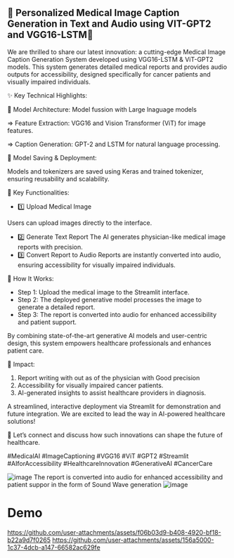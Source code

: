 ## 🌟 Personalized Medical Image Caption Generation in Text and Audio using VIT-GPT2 and VGG16-LSTM🌟
We are thrilled to share our latest innovation: a cutting-edge Medical Image Caption Generation System developed using VGG16-LSTM & ViT-GPT2 models. This system generates detailed medical reports and provides audio outputs for accessibility, designed specifically for cancer patients and visually impaired individuals.

✨ Key Technical Highlights:

🔹 Model Architecture: Model fussion with Large lnaguage models

=> Feature Extraction: VGG16 and Vision Transformer (ViT) for image features.

=> Caption Generation: GPT-2 and LSTM for natural language processing.

🔹 Model Saving & Deployment:

Models and tokenizers are saved using Keras and trained tokenizer, ensuring reusability and scalability.

🌟 Key Functionalities:
- 1️⃣ Upload Medical Image

Users can upload images directly to the interface.
- 2️⃣ Generate Text Report
The AI generates physician-like medical image reports with precision.
- 3️⃣ Convert Report to Audio
Reports are instantly converted into audio, ensuring accessibility for visually impaired individuals.

🔄 How It Works:
- Step 1: Upload the medical image to the Streamlit interface.
- Step 2: The deployed generative model processes the image to generate a detailed report.
- Step 3: The report is converted into audio for enhanced accessibility and patient support.

By combining state-of-the-art generative AI models and user-centric design, this system empowers healthcare professionals and enhances patient care.

🎯 Impact:
1. Report writing with out  as of the physician with Good precision
2. Accessibility for visually impaired cancer patients.
3. AI-generated insights to assist healthcare providers in diagnosis.
   
A streamlined, interactive deployment via Streamlit for demonstration and future integration.
We are excited to lead the way in AI-powered healthcare solutions!

💬 Let’s connect and discuss how such innovations can shape the future of healthcare.

#MedicalAI #ImageCaptioning #VGG16 #ViT #GPT2 #Streamlit #AIforAccessibility #HealthcareInnovation #GenerativeAI #CancerCare

![image](https://github.com/user-attachments/assets/a75d312d-326a-4a13-afe7-d205d320e180)
The report is converted into audio for enhanced accessibility and patient suppor in the form of Sound Wave generation
![image](https://github.com/user-attachments/assets/1bd3bbea-86c7-4761-94fc-04da8233812a)

# Demo
https://github.com/user-attachments/assets/f06b03d9-b408-4920-bf18-b22a9d7f0265
https://github.com/user-attachments/assets/156a5000-1c37-4dcb-a147-66582ac629fe
